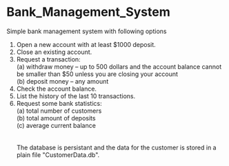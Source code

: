 # Bank_Management_System
Simple bank management system with following options<br/>
1. Open a new account with at least $1000 deposit.<br/>
2. Close an existing account.<br/>
3. Request a transaction:<br/>
(a) withdraw money – up to 500 dollars and the account balance cannot be smaller than $50 unless you are closing your account<br/>
(b) deposit money – any amount<br/>
4. Check the account balance.<br/>
5. List the history of the last 10 transactions.<br/>
6. Request some bank statistics:<br/>
(a) total number of customers<br/>
(b) total amount of deposits<br/>
(c) average current balance <br/>
<br/><br/>
The database is persistant and the data for the customer is stored in a plain file "CustomerData.db".
